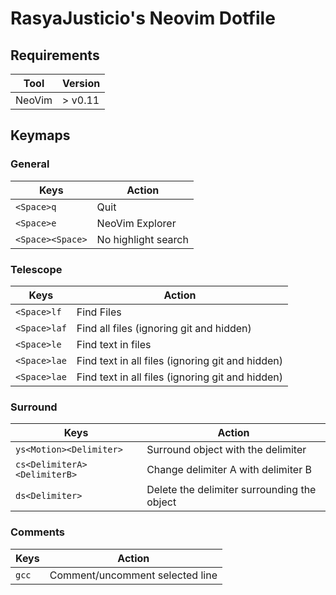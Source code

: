 # RasyaJusticio's Neovim Dotfile

## Requirements

| Tool   | Version |
| ------ | ------- |
| NeoVim | > v0.11 |

## Keymaps

### General

| Keys             | Action              |
| ---------------- | ------------------- |
| `<Space>q`       | Quit                |
| `<Space>e`       | NeoVim Explorer     |
| `<Space><Space>` | No highlight search |

### Telescope

| Keys         | Action                                           |
| ------------ | ------------------------------------------------ |
| `<Space>lf`  | Find Files                                       |
| `<Space>laf` | Find all files (ignoring git and hidden)         |
| `<Space>le`  | Find text in files                               |
| `<Space>lae` | Find text in all files (ignoring git and hidden) |
| `<Space>lae` | Find text in all files (ignoring git and hidden) |

### Surround

| Keys                         | Action                                      |
| ---------------------------- | ------------------------------------------- |
| `ys<Motion><Delimiter>`      | Surround object with the delimiter          |
| `cs<DelimiterA><DelimiterB>` | Change delimiter A with delimiter B         |
| `ds<Delimiter>`              | Delete the delimiter surrounding the object |

### Comments

| Keys  | Action                          |
| ----- | ------------------------------- |
| `gcc` | Comment/uncomment selected line |
